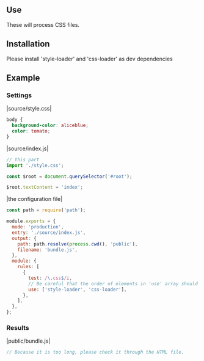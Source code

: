 ## Use

These will process CSS files.

## Installation

Please install 'style-loader' and 'css-loader' as dev dependencies

## Example

### Settings

|source/style.css|

```css
body {
  background-color: aliceblue;
  color: tomato;
}
```

|source/index.js|

```js
// this part
import './style.css';

const $root = document.querySelector('#root');

$root.textContent = 'index';
```

|the configuration file|

```js
const path = require('path');

module.exports = {
  mode: 'production',
  entry: './source/index.js',
  output: {
    path: path.resolve(process.cwd(), 'public'),
    filename: 'bundle.js',
  },
  module: {
    rules: [
      {
        test: /\.css$/i,
        // Be careful that the order of elements in 'use' array should not change.
        use: ['style-loader', 'css-loader'],
      },
    ],
  },
};
```

### Results

|public/bundle.js|

```js
// Because it is too long, please check it through the HTML file.
```
